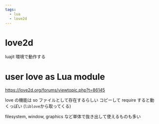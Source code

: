 ```yaml
---
tags:
  - lua
  - love2d
---
```



# love2d

luajit 環境で動作する


# user love as Lua module

https://love2d.org/forums/viewtopic.php?t=86145

love の機能は so ファイルとして存在するらしい
コピーして require すると動くっぽい
(`liblove`から取ってくる)

filesystem, window, graphics など単体で抜き出して使えるものも多い

